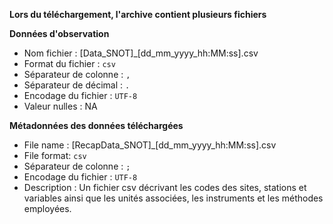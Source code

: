 **Lors du téléchargement, l'archive contient plusieurs fichiers**

**Données d'observation**

- Nom fichier : [Data_SNOT]_[dd_mm_yyyy_hh:MM:ss].csv
- Format du fichier : `csv`
- Séparateur de colonne : `,`
- Séparateur de décimal : `.`
- Encodage du fichier : `UTF-8`
- Valeur nulles : NA

**Métadonnées des données téléchargées**

- File name : [RecapData_SNOT]_[dd_mm_yyyy_hh:MM:ss].csv
- File format: `csv`
- Séparateur de colonne : `;`
- Encodage du fichier : `UTF-8`
- Description : Un fichier csv décrivant les codes des sites, stations et variables ainsi que les unités associées, les instruments et les méthodes employées.